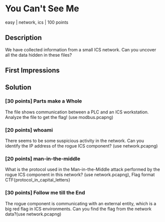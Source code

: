 # You Can't See Me
easy | network, ics | 100 points

## Description
We have collected information from a small ICS network. Can you uncover all the data hidden in these files? 

## First Impressions

## Solution

### [30 points] Parts make a Whole
The file shows communication between a PLC and an ICS workstation. Analyze the file to get the flag! (use modbus.pcapng)

### [20 points] whoami
There seems to be some suspicious activity in the network. Can you identify the IP address of the rogue ICS component? (use network.pcapng)

### [20 points] man-in-the-middle
What is the protocol used in the Man-in-the-Middle attack performed by the rogue ICS component in this network? (use network.pcapng), Flag format CTF{protocol_in_capital_letters}

### [30 points] Follow me till the End
The rogue component is communicating with an external entity, which is a big red flag in ICS environments. Can you find the flag from the network data?(use network.pcapng)